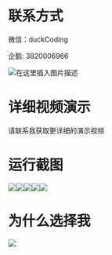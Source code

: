 # 联系方式

微信：duckCoding

企鹅: 3820006966

![在这里插入图片描述](http://upload.cxycsx.vip/91ab4bcb4f2c4c6db86365bb6d6e9c62.jpeg)

# 详细视频演示

请联系我获取更详细的演示视频

# 运行截图

![](http://www.bysj52.com/uploadfile/ueditor/image/202306/%E6%AF%95%E8%AE%BEspringboot154%E5%9F%BA%E4%BA%8ESpringBoot%E6%99%BA%E8%83%BD%E6%97%A0%E4%BA%BA%E4%BB%93%E5%BA%93%E7%AE%A1%E7%90%86%E6%AF%95%E4%B8%9A%E8%AE%BE%E8%AE%A1/1.png)![](http://www.bysj52.com/uploadfile/ueditor/image/202306/%E6%AF%95%E8%AE%BEspringboot154%E5%9F%BA%E4%BA%8ESpringBoot%E6%99%BA%E8%83%BD%E6%97%A0%E4%BA%BA%E4%BB%93%E5%BA%93%E7%AE%A1%E7%90%86%E6%AF%95%E4%B8%9A%E8%AE%BE%E8%AE%A1/3.png)![](http://www.bysj52.com/uploadfile/ueditor/image/202306/%E6%AF%95%E8%AE%BEspringboot154%E5%9F%BA%E4%BA%8ESpringBoot%E6%99%BA%E8%83%BD%E6%97%A0%E4%BA%BA%E4%BB%93%E5%BA%93%E7%AE%A1%E7%90%86%E6%AF%95%E4%B8%9A%E8%AE%BE%E8%AE%A1/5.png)![](http://www.bysj52.com/uploadfile/ueditor/image/202306/%E6%AF%95%E8%AE%BEspringboot154%E5%9F%BA%E4%BA%8ESpringBoot%E6%99%BA%E8%83%BD%E6%97%A0%E4%BA%BA%E4%BB%93%E5%BA%93%E7%AE%A1%E7%90%86%E6%AF%95%E4%B8%9A%E8%AE%BE%E8%AE%A1/4.png)![](http://www.bysj52.com/uploadfile/ueditor/image/202306/%E6%AF%95%E8%AE%BEspringboot154%E5%9F%BA%E4%BA%8ESpringBoot%E6%99%BA%E8%83%BD%E6%97%A0%E4%BA%BA%E4%BB%93%E5%BA%93%E7%AE%A1%E7%90%86%E6%AF%95%E4%B8%9A%E8%AE%BE%E8%AE%A1/2.png)

# 为什么选择我

![](http://upload.cxycsx.vip/%E7%A8%8B%E5%BA%8F%E8%AE%BE%E8%AE%A1.png)

